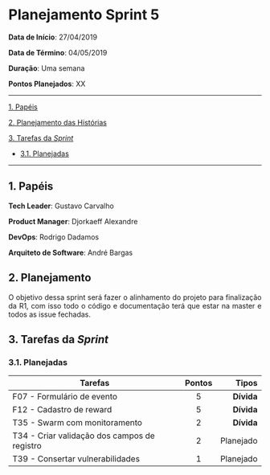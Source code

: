 # Planejamento Sprint 5


**Data de Início**: 27/04/2019

**Data de Término**: 04/05/2019

**Duração**: Uma semana

**Pontos Planejados**: XX

-------

[1. Papéis](#_1-papéis)

[2. Planejamento das Histórias](#_2-planejamento-das-historias)

[3. Tarefas da _Sprint_](#_3-tarefas-da-sprint)  

  * [3.1. Planejadas](#_31-planejadas)

-------

## 1. Papéis

**Tech Leader**: Gustavo Carvalho

**Product Manager**: Djorkaeff Alexandre

**DevOps**: Rodrigo Dadamos

**Arquiteto de Software**: André Bargas


## 2. Planejamento
<p align = "justify"> O objetivo dessa sprint será fazer o alinhamento do projeto para finalização da R1, com isso todo o código e documentação terá que estar na master e todos as issue fechadas. </p> 


## 3. Tarefas da _Sprint_

### 3.1. Planejadas

|Tarefas|Pontos|Tipos|
|--|:--:|--:|
|F07 - Formulário de evento|5|**Dívida**|
|F12 - Cadastro de reward|5|**Dívida**|
|T35 - Swarm com monitoramento|2|**Dívida**|
|T34 - Criar validação dos campos de registro|2|Planejado|
|T39 - Consertar vulnerabilidades|1|Planejado|






